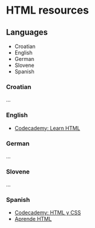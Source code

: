 # HTML resources

## Languages

- Croatian
- English
- German
- Slovene
- Spanish

### Croatian
...

### English
- [Codecademy: Learn HTML](https://www.codecademy.com/learn/learn-html)

### German
...

### Slovene
...

### Spanish
- [Codecademy: HTML y CSS](https://www.codecademy.com/es/tracks/html-css-traduccion-al-espanol-america-latina-clone)
- [Aprende HTML](http://es.html.net/tutorials/html/)
